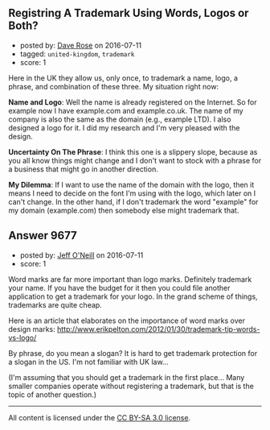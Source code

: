## Registring A Trademark Using Words, Logos or Both?

- posted by: [Dave Rose](https://stackexchange.com/users/4760911/dave-rose) on 2016-07-11
- tagged: `united-kingdom`, `trademark`
- score: 1

Here in the UK they allow us, only once, to trademark a name, logo, a phrase, and combination of these three. My situation right now: 

**Name and Logo**: Well the name is already registered on the Internet. So for example now I have example.com and example.co.uk. The name of my company is also the same as the domain (e.g., example LTD). I also designed a logo for it. I did my research and I'm very pleased with the design.

**Uncertainty On The Phrase**: I think this one is a slippery slope, because as you all know things might change and I don't want to stock with a phrase for a business that might go in another direction. 

**My Dilemma**: If I want to use the name of the domain with the logo, then it means I need to decide on the font I'm using with the logo, which later on I can't change. In the other hand, if I don't trademark the word "example" for my domain (example.com) then somebody else might trademark that.









## Answer 9677

- posted by: [Jeff O'Neill](https://stackexchange.com/users/46273/jeff-o-neill) on 2016-07-11
- score: 1

Word marks are far more important than logo marks.  Definitely trademark your name.  If you have the budget for it then you could file another application to get a trademark for your logo.  In the grand scheme of things, trademarks are quite cheap.

Here is an article that elaborates on the importance of word marks over design marks: http://www.erikpelton.com/2012/01/30/trademark-tip-words-vs-logo/

By phrase, do you mean a slogan?  It is hard to get trademark protection for a slogan in the US.  I'm not familiar with UK law...

(I'm assuming that you should get a trademark in the first place...  Many smaller companies operate without registering a trademark, but that is the topic of another question.)




---

All content is licensed under the [CC BY-SA 3.0 license](https://creativecommons.org/licenses/by-sa/3.0/).
